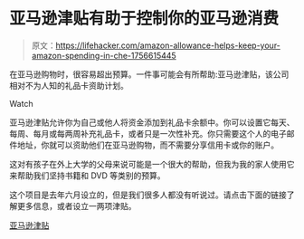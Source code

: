 # 亚马逊津贴有助于控制你的亚马逊消费

> 原文：<https://lifehacker.com/amazon-allowance-helps-keep-your-amazon-spending-in-che-1756615445>

在亚马逊购物时，很容易超出预算。一件事可能会有所帮助:亚马逊津贴，该公司相对不为人知的礼品卡资助计划。

Watch

亚马逊津贴允许你为自己或他人将资金添加到礼品卡余额中。你可以设置它每天、每周、每月或每两周补充礼品卡，或者只是一次性补充。你只需要这个人的电子邮件地址，你就可以资助他们在亚马逊购物，而不需要分享信用卡或你的账户。

这对有孩子在外上大学的父母来说可能是一个很大的帮助，但我为我的家人使用它来帮助我们坚持书籍和 DVD 等类别的预算。

这个项目是去年六月设立的，但是我们很多人都没有听说过。请点击下面的链接了解更多信息，或者设立一两项津贴。

[亚马逊津贴](http://www.amazon.com/b?asc_campaign=InlineText&asc_refurl=https://lifehacker.com/amazon-allowance-helps-keep-your-amazon-spending-in-che-1756615445&asc_source=&ie=UTF8&node=11453461011&tag=kinjalifehackerlink-20)